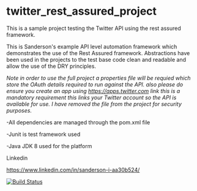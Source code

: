 # twitter_rest_assured_project
This is a sample project testing the Twitter API using the rest assured framework.


This is Sanderson's example API level automation framework which demonstrates the use of the Rest Assured framework.
Abstractions have been used in the projects to the test base code clean and readable and allow the use of the DRY principles.

*Note in order to use the full project a properties file will be requied which store the OAuth details required to run against the API.
also please do ensure you create an app using  https://apps.twitter.com link this is a mandatory requirement this links your Twitter account so the API is available for use. I have removed the file from the project for security purposes.*

-All dependencies are managed through the pom.xml file

-Junit is test framework used 

-Java JDK 8 used for the platform

Linkedin

https://www.linkedin.com/in/sanderson-i-aa30b524/

[![Build Status](https://travis-ci.org/Sand5/twitter-api-rest-assured-example.svg?branch=master)](https://travis-ci.org/Sand5/twitter-api-rest-assured-example)
